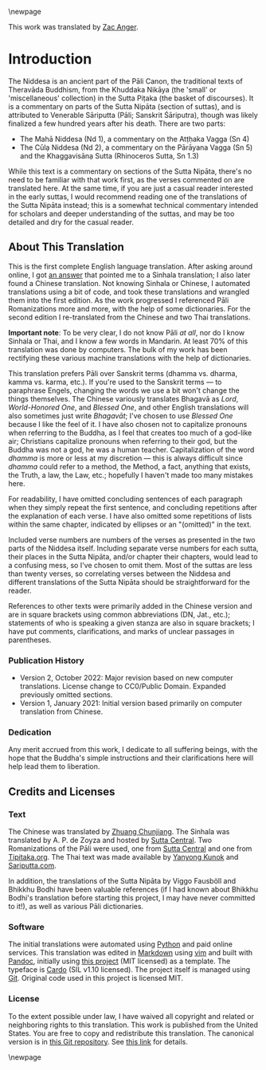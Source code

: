 \newpage

This work was translated by [Zac Anger](https://zacanger.com).

# Introduction

The Niddesa is an ancient part of the Pāli Canon, the traditional texts of
Theravāda Buddhism, from the Khuddaka Nikāya (the 'small' or 'miscellaneous'
collection) in the Sutta Piṭaka (the basket of discourses). It is a commentary
on parts of the Sutta Nipāta (section of suttas), and is attributed to Venerable
Sāriputta (Pāli; Sanskrit Śāriputra), though was likely finalized a few hundred
years after his death. There are two parts:

* The Mahā Niddesa (Nd 1), a commentary on the Atṭḥaka Vagga (Sn 4)
* The Cūlạ Niddesa (Nd 2), a commentary on the Pārāyana Vagga (Sn 5) and the
    Khaggavisānạ Sutta (Rhinoceros Sutta, Sn 1.3)

While this text is a commentary on sections of the Sutta Nipāta, there's no need
to be familiar with that work first, as the verses commented on are translated
here. At the same time, if you are just a casual reader interested in the early
suttas, I would recommend reading one of the translations of the Sutta Nipāta
instead; this is a somewhat technical commentary intended for scholars and
deeper understanding of the suttas, and may be too detailed and dry for the
casual reader.

## About This Translation

This is the first complete English language translation. After asking around
online, I got [an answer](https://buddhism.stackexchange.com/a/43712/19522) that
pointed me to a Sinhala translation; I also later found a Chinese translation.
Not knowing Sinhala or Chinese, I automated translations using a bit of code,
and took these translations and wrangled them into the first edition. As the
work progressed I referenced Pāli Romanizations more and more, with the help of
some dictionaries. For the second edition I re-translated from the Chinese and
two Thai translations.

**Important note**: To be very clear, I do not know Pāli _at all_, nor do I know
Sinhala or Thai, and I know a few words in Mandarin. At least 70% of this
translation was done by computers. The bulk of my work has been rectifying these
various machine translations with the help of dictionaries.

This translation prefers Pāli over Sanskrit terms (dhamma vs. dharma, kamma vs.
karma, etc.). If you're used to the Sanskrit terms — to paraphrase Engels,
changing the words we use a bit won't change the things themselves. The Chinese
variously translates Bhagavā as _Lord_, _World-Honored One_, and _Blessed One_,
and other English translations will also sometimes just write _Bhagavāt_; I've
chosen to use _Blessed One_ because I like the feel of it. I have also chosen
not to capitalize pronouns when referring to the Buddha, as I feel that creates
too much of a god-like air; Christians capitalize pronouns when referring to
their god, but the Buddha was not a god, he was a human teacher. Capitalization
of the word _dhamma_ is more or less at my discretion — this is always difficult
since _dhamma_ could refer to a method, the Method, a fact, anything that
exists, the Truth, a law, the Law, etc.; hopefully I haven't made too many
mistakes here.

For readability, I have omitted concluding sentences of each paragraph when they
simply repeat the first sentence, and concluding repetitions after the
explanation of each verse. I have also omitted some repetitions of lists within
the same chapter, indicated by ellipses or an "(omitted)" in the text.

Included verse numbers are numbers of the verses as presented in the two parts
of the Niddesa itself. Including separate verse numbers for each sutta, their
places in the Sutta Nipāta, and/or chapter their chapters, would lead to a
confusing mess, so I've chosen to omit them. Most of the suttas are less than
twenty verses, so correlating verses between the Niddesa and different
translations of the Sutta Nipāta should be straightforward for the reader.

References to other texts were primarily added in the Chinese version and are in
square brackets using common abbreviations (DN, Jat., etc.); statements of who
is speaking a given stanza are also in square brackets; I have put comments,
clarifications, and marks of unclear passages in parentheses.

### Publication History

* Version 2, October 2022: Major revision based on new computer translations.
    License change to CC0/Public Domain. Expanded previously omitted sections.
* Version 1, January 2021: Initial version based primarily on computer
    translation from Chinese.

### Dedication

Any merit accrued from this work, I dedicate to all suffering beings, with the
hope that the Buddha's simple instructions and their clarifications here will
help lead them to liberation.

## Credits and Licenses

### Text

The Chinese was translated by [Zhuang
Chunjiang](https://agama.buddhason.org/Ni/Ni1.htm). The Sinhala was translated
by A. P. de Zoyza and hosted by [Sutta
Central](https://github.com/suttacentral/sc-data/tree/5c060c479f4cb17a0891011d57d4933c81918ead/html_text/si/pli/sutta/kn).
Two Romanizations of the Pāli were used, one from [Sutta
Central](https://github.com/suttacentral/legacy-suttacentral-data/tree/384ab0b63a521946cddb343319ac6c325dd2fb27/text/pi/su/kn)
and one from [Tipitaka.org](https://tipitaka.org/). The Thai text was made
available by [Yanyong
Kunok](https://github.com/noomdatayoung/tipitakathaiunicode) and
[Sariputta.com](https://www.sariputta.com/tipitaka/thai).

In addition, the translations of the Sutta Nipāta by Viggo Fausböll and Bhikkhu
Bodhi have been valuable references (if I had known about Bhikkhu Bodhi's
translation before starting this project, I may have never committed to it!), as
well as various Pāli dictionaries.

### Software

The initial translations were automated using [Python](https://www.python.org)
and paid online services. This translation was edited in
[Markdown](https://daringfireball.net/projects/markdown/) using
[vim](https://www.vim.org) and built with [Pandoc](https://pandoc.org/),
initially using [this project](https://github.com/wikiti/pandoc-book-template)
(MIT licensed) as a template. The typeface is
[Cardo](https://www.fontsquirrel.com/fonts/cardo) (SIL v1.10 licensed). The
project itself is managed using [Git](https://git-scm.com). Original code used
in this project is licensed MIT.

### License

To the extent possible under law, I have waived all copyright and related or
neighboring rights to this translation. This work is published from the United
States. You are free to copy and redistribute this translation. The canonical
version is in [this Git repository](https://github.com/zacanger). See [this
link](https://creativecommons.org/publicdomain/zero/1.0/) for details.

\newpage
